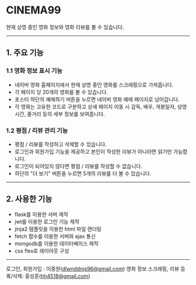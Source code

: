 # CINEMA99

현재 상영 중인 영화 정보와 영화 리뷰를 볼 수 있습니다.

***

## 1. 주요 기능

### 1.1 영화 정보 표시 기능

- 네이버 영화 홈페이지에서 현재 상영 중인 영화를 스크래핑으로 가져옵니다.
- 각 페이지 당 20개의 영화를 볼 수 있습니다.
- 포스터 하단의 예매하기 버튼을 누르면 네이버 영화 예매 페이지로 넘어갑니다.
- 각 영화는 고유한 코드로 구분하고 상세 페이지 이동 시 감독, 배우, 개봉일자, 상영시간, 줄거리 등의 세부 정보를 보여줍니다.

### 1.2 평점 / 리뷰 관리 기능

- 평점 / 리뷰를 작성하고 삭제할 수 있습니다.
- 로그인과 회원가입 기능을 제공하고 본인이 작성한 리뷰가 아니라면 읽기만 가능합니다.
- 로그인이 되어있지 않다면 평점 / 리뷰를 작성할 수 없습니다.
- 하단의 "더 보기" 버튼을 누르면 5개의 리뷰를 더 볼 수 있습니다.

***

## 2. 사용한 기능

- flask를 이용한 서버 제작
- jwt를 이용한 로그인 기능 제작
- jinja2 템플릿을 이용한 html 파일 렌더링
- fetch 함수를 이용한 서버와 ajax 통신
- mongodb를 이용한 데이터베이스 제작
- css flex로 레이아웃 구성

***

로그인, 회원가입 : 이중원(dlwnddnjs96@gmail.com)
영화 정보 스크래핑, 리뷰 등록/삭제: 홍성훈(hh4518@gmail.com)
